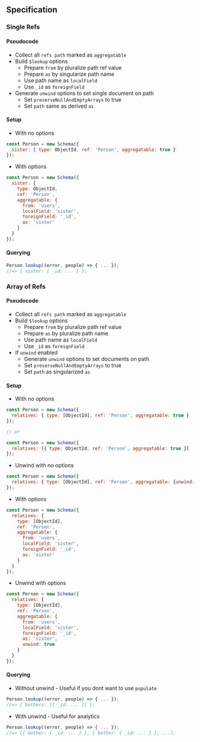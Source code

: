 ## Specification

### Single Refs

#### Pseudocode
- Collect all `refs path` marked as `aggregatable`
- Build `$lookup` options
	- Prepare `from` by pluralize path ref value
	- Prepare `as` by singularize path name
	- Use path name as `localField`
	- Use `_id` as `foreignField`
- Generate `unwind` options to set single document on path
	- Set `preserveNullAndEmptyArrays` to true
	- Set `path` same as derived `as`

#### Setup

- With no options
```js
const Person = new Schema({
  sister: { type: ObjectId, ref: 'Person', aggregatable: true }
});
```

- With options
```js
const Person = new Schema({
  sister: {
    type: ObjectId,
    ref: 'Person',
    aggregatable: {
      from: 'users',
      localField: 'sister',
      foreignField: '_id',
      as: 'sister'
    }
  }
});
```

#### Querying
```js
Person.lookup((error, people) => { ... }); 
//=> { sister: { _id: ... } };
```


### Array of Refs

#### Pseudocode
- Collect all `refs path` marked as `aggregatable`
- Build `$lookup` options
	- Prepare `from` by pluralize path ref value
	- Prepare `as` by pluralize path name
	- Use path name as `localField`
	- Use `_id` as `foreignField`
- If `unwind` enabled
	- Generate `unwind` options to set documents on path
	- Set `preserveNullAndEmptyArrays` to true
	- Set `path` as singularized `as`

#### Setup

- With no options
```js
const Person = new Schema({
  relatives: { type: [ObjectId], ref: 'Person', aggregatable: true }
});

// or

const Person = new Schema({
  relatives: [{ type: ObjectId, ref: 'Person', aggregatable: true }]
});
```

- Unwind with no options
```js
const Person = new Schema({
  relatives: { type: [ObjectId], ref: 'Person', aggregatable: {unwind: true } }
});
```

- With options
```js
const Person = new Schema({
  relatives: {
    type: [ObjectId],
    ref: 'Person',
    aggregatable: {
      from: 'users',
      localField: 'sister',
      foreignField: '_id',
      as: 'sister'
    }
  }
});
```

- Unwind with options
```js
const Person = new Schema({
  relatives: {
    type: [ObjectId],
    ref: 'Person',
    aggregatable: {
      from: 'users',
      localField: 'sister',
      foreignField: '_id',
      as: 'sister',
      unwind: true
    }
  }
});
```

#### Querying

- Without unwind - Useful if you dont want to use `populate`
```js
Person.lookup((error, people) => { ... }); 
//=> { bothers: [{ _id: ... }] };
```

- With unwind - Useful for analytics
```js
Person.lookup((error, people) => { ... }); 
//=> [{ bother: { _id: ... } }, { bother: { _id: ... } }, ...];
```